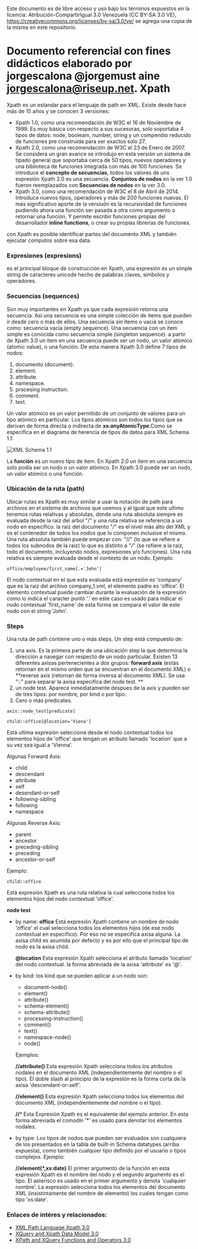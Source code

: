 Este documento es de libre acceso y uso bajo los términos expuestos en la licencia: Atribución-CompartirIgual 3.0 Venezuela (CC BY-SA 3.0 VE), https://creativecommons.org/licenses/by-sa/3.0/ve/ 
se agrega una copia de la misma en este repositorio.

Documento referencial con fines didácticos elaborado por jorgescalona @jorgemust
aine jorgescalona@riseup.net.
Xpath
=====

Xpath es un estandar para el lenguaje de path en XML. Existe desde hace más de 15 años y se conocen 3 versiones:

* Xpath 1.0, como una recomendación de W3C el 16 de Noviembre de 1999. Es muy básica con respecto a sus sucesoras, solo soportaba 4  tipos de datos: node, booleam, number, string y un compendio reducido de funciones pre construida para ser exactos solo 27.
* Xpath 2.0, como una recomendación de W3C el 23 de Enero de 2007. Se considera un gran avance se introdujo en está versión un sistema de tipado general que soportaba cerca de 50 tipos, nuevos operadores y una biblioteca de funciones integrada con más de 100 funciones. Se introduce el **concepto de secuencias**, todos los valores de uns expresión Xpath 2.0 es una secuencia. **Conjuntos de nodos** en la ver 1.0 fueron reemplazados con **Secuencias de nodos** en la ver 3.0.
* Xpath 3.0, como una recomendación de W3C el 8 de Abril de 2014. Introduce nuevos tipos, operadores y más de 200 funciones nuevas. El más significativo aporte de la versiuón es la recursividad de funciones pudiendo ahora una función ser pasada a otra como argumento o retornar una función. Y permite escribir funciones propias del desarrollador **inline functions**, o crear su propias librerias de funciones.

con Xpath es posible identificar partes del documento XML y también ejecutar computos sobre esa data.

### Expresiones (expresions)

es el principal bloque de construcción en Xpath, una expresión es un simple string de caracteres unicode hecho de palabras claves, simbolos y operadores.

### Secuencias (sequences) 

Son muy importantes en Xpath ya que cada expresión retorna una secuencia. Así una secuencia es una simple colección de items que pueden ir desde cero o más de ellos.
Una secuencia sin items o vacía se conoce como: secuencia vacía (empty sequence).
Una secuencia con un item simple es conocida como secuencia simple (singleton sequence).
a partir de Xpath 3.0 un item en una secuencia puede ser un nodo, un valor atómico (atomic value), o una función. De esta manera Xpath 3.0 define 7 tipos de nodos:

1. documento (document).
1. element.
1. attribute.
1. namespace.
1. procesing instruction.
1. comment.
1. text.

Un valor atómico es un valor permitido de un conjunto de valores para un tipo atómico en particular. Los tipos atómicos son todos los tipos que se derivan de forma directa o indirecta de **xs:anyAtomicType**.Como se especifica en el diagrama de herencia de tipos de datos para XML Schema 1.1:

![XML Schema 1.1](https://www.w3.org/TR/xmlschema11-2/type-hierarchy-201104.png)

La **función** es un nuevo tipo de item. En Xpath 2.0 un item en una secuencia solo podía ser un nodo o un valor atómico. En Xpath 3.0 puede ser un nodo, un valor atómico o una función.

### Ubicación de la ruta (path)

Ubicar rutas es Xpath es muy similar a usar la notación de path para archivos en el sistema de archivos que usemos y al igual que este ultimo tenemos rutas relativas y absolutas, donde una ruta absoluta siempre es evaluada desde la raiz del arbol "/" y una ruta relativa se referencia a un nodo en especifico. la raiz del documento "/" es el nivel más alto del XML y es el contenedor de todos los nodos que lo componen inclusive el mismo. Una ruta absoluta también puede empezar con: "//" (lo que se refiere a todos los subnodos de la raiz) lo que es distinto a "/" (se refiere a la raiz, todo el documento, incluyendo nodos, expresiones y/o funciones).
Una ruta relativa es siempre evaluada desde el contexto de un nodo. Ejemplo:

`office/employee/first_name[.='John']`

El nodo contextual en el que esta evaluada está expresión es 'company' que es la raiz del archivo company_1.xml, el elemento padre es 'office'. El elemento contextual puede cambiar durante la evaluación de la expresión como lo indica el caracter punto '.' en este caso es usado para indicar el nodo contextual 'first_name' de esta forma se compara el valor de este nodo con el string 'John'.

### Steps

Una ruta de path contiene uno o más steps. Un step está compuesto de:

1. una axis. Es la primera parte de una ubicación step la que determina la dirección a navegar con respecto de un nodo particular. Existen 13 diferentes axisas pertenecientes a dos grupos: **forward axis** (estás retornan en el mismo orden que se encuentran en el documento XML) o **reverse axis (retornan de forma inversa al documento XML). Se usa "::" para separar la axisa especifica del node test. **
1. un node test. Aparece inmediatamente despues de la axis y pueden ser de tres tipos: por nombre, por kind o por tipo.
1. Cero o más predicates.

`axis::node_test[predicate]`

`child::office[@location='Viena']`

Está ultima expresión selecciona desde el nodo contextual todos los elementos hijos de 'office' que tengan un atributo llamado 'location' que a su vez sea igual a 'Vienna'.

Algunas Forward Axis:

* child
* descendant
* attribute
* self
* desendant-or-self
* following-sibling
* following
* namespace

Algunas Reverse Axis:

* parent
* ancestor
* preceding-sibling
* preceding
* ancestor-or-self

Ejemplo:

`child::office`

Está expresión Xpath es una ruta relativa la cual selecciona todos los elementos hijos del nodo contextual 'office'.

**node test**

* by name:
    **office**
    Está expresión Xpath contiene un nombre de nodo 'office' el cual selecciona todos los elementos hijos (de ese nodo contextual en especifico). Por eso no se especifica axisa alguna. La axisa child es asumida por defecto y es por ello que el principal tipo de nodo es la axisa child.

    **@location**
    Esta expresión Xpath selecciona el atributo llamado 'location' del nodo contextual. la forma abreviada de la axisa 'attribute' es '@'.

* by kind:
    los kind que se pueden aplicar a un nodo son:
    * document-node()
    * element()
    * attribute()
    * schema-element()
    * schema-attribute()
    * processing-instruction()
    * comment()
    * text()
    * namespace-node()
    * node()
    
    Ejemplos:
    
    **//attribute()**
    Esta expresión Xpath selecciona todos los atributos nodales en el documento XML (independientemente del nombre o el tipo). El doble slash al principio de la expresión es la forma corta de la axisa 'descendant-or-self'.

    **//element()**
    Esta expresión Xpath selecciona todos los elementos del documento XML (independientemente del nombre o el tipo).

    **//***
    Esta Expresión Xpath es el equivalente del ejemplo anterior. En esta forma abreviada el comodín '*' es usado para denotar los elementos nodales.

* by type:
    Los tipos de nodos que pueden ser evaluados son cualquiera de los presentados en la tabla de built-in Schema datatypes (arriba expuesta), como también cualquier tipo definido por el usuario o tipos complejos. Ejemplo:

    **//element(*,xs:date)**
    El primer argumento de la función en esta expresión Xpath es el nombre del nodo y el segundo argumento es el tipo. El asterisco es usado en el primer argumento y denota 'cualquier nombre'. La expresión selecciona todos los elementos del documento XML (insistintamente del nombre de elemento) los cuales tengan como tipo 'xs:date'.

### Enlaces de intéres y relacionados:

* [XML Path Language Xpath 3.0](https://www.w3.org/TR/xpath-30/)
* [XQuery and Xpath Data Model 3.0](https://www.w3.org/TR/xpath-datamodel-30/)
* [XPath and XQuery Functions and Operators 3.0](https://www.w3.org/TR/xpath-functions-30/)




